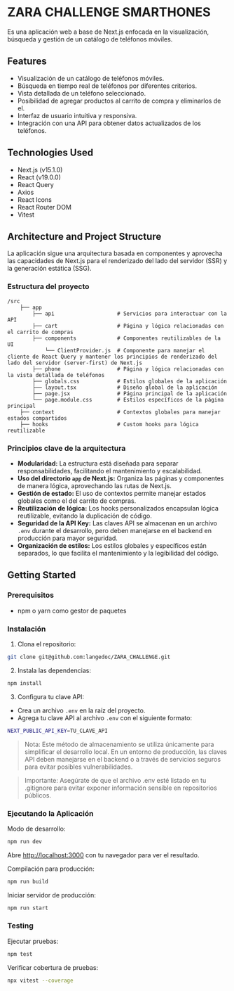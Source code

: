 # ZARA CHALLENGE SMARTHONES

Es una aplicación web a base de Next.js enfocada en la visualización, búsqueda y gestión de un catálogo de teléfonos móviles.

## Features

- Visualización de un catálogo de teléfonos móviles.
- Búsqueda en tiempo real de teléfonos por diferentes criterios.
- Vista detallada de un teléfono seleccionado.
- Posibilidad de agregar productos al carrito de compra y eliminarlos de el.
- Interfaz de usuario intuitiva y responsiva.
- Integración con una API para obtener datos actualizados de los teléfonos.

## Technologies Used

- Next.js (v15.1.0)
- React (v19.0.0)
- React Query
- Axios
- React Icons
- React Router DOM
- Vitest

## Architecture and Project Structure

La aplicación sigue una arquitectura basada en componentes y aprovecha las capacidades de Next.js para el renderizado del lado del servidor (SSR) y la generación estática (SSG). 

### Estructura del proyecto

```plaintext
/src
    ├── app
        ├── api                    # Servicios para interactuar con la API
        ├── cart                   # Página y lógica relacionadas con el carrito de compras
        ├── components             # Componentes reutilizables de la UI
            └── ClientProvider.js  # Componente para manejar el cliente de React Query y mantener los principios de renderizado del lado del servidor (server-first) de Next.js
        ├── phone                  # Página y lógica relacionadas con la vista detallada de teléfonos
        ├── globals.css            # Estilos globales de la aplicación
        ├── layout.tsx             # Diseño global de la aplicación
        ├── page.jsx               # Página principal de la aplicación
        └── page.module.css        # Estilos específicos de la página principal
    ├── context                    # Contextos globales para manejar estados compartidos
    ├── hooks                      # Custom hooks para lógica reutilizable
```
### Principios clave de la arquitectura

- **Modularidad:** La estructura está diseñada para separar responsabilidades, facilitando el mantenimiento y escalabilidad.
- **Uso del directorio `app` de Next.js:** Organiza las páginas y componentes de manera lógica, aprovechando las rutas de Next.js.
- **Gestión de estado:** El uso de contextos permite manejar estados globales como el del carrito de compras.
- **Reutilización de lógica:** Los hooks personalizados encapsulan lógica reutilizable, evitando la duplicación de código.
- **Seguridad de la API Key:** Las claves API se almacenan en un archivo `.env` durante el desarrollo, pero deben manejarse en el backend en producción para mayor seguridad.
- **Organización de estilos:** Los estilos globales y específicos están separados, lo que facilita el mantenimiento y la legibilidad del código.


## Getting Started

### Prerequisitos

- npm o yarn como gestor de paquetes

### Instalación

1. Clona el repositorio:

```bash
git clone git@github.com:langedoc/ZARA_CHALLENGE.git
```
2. Instala las dependencias:

```bash
npm install
```
3. Configura tu clave API:

- Crea un archivo `.env` en la raíz del proyecto.
- Agrega tu clave API al archivo `.env` con el siguiente formato:

```bash
NEXT_PUBLIC_API_KEY=TU_CLAVE_API
```

> Nota: Este método de almacenamiento se utiliza únicamente para simplificar el desarrollo local. En un entorno de producción, las claves API deben manejarse en el backend o a través de servicios seguros para evitar posibles vulnerabilidades.

> Importante: Asegúrate de que el archivo .env esté listado en tu .gitignore para evitar exponer información sensible en repositorios públicos.

### Ejecutando la Aplicación

Modo de desarrollo:

```bash
npm run dev
```
Abre [http://localhost:3000](http://localhost:3000) con tu navegador para ver el resultado.

Compilación para producción:

```bash
npm run build
```

Iniciar servidor de producción:

```bash
npm run start
```
### Testing

Ejecutar pruebas:

```bash
npm test
```

Verificar cobertura de pruebas:

```bash
npx vitest --coverage
```



